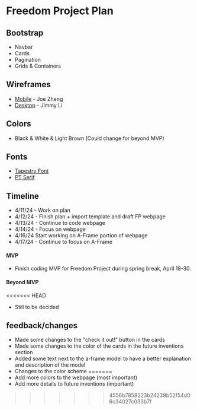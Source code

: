 # Freedom Project Plan

## Bootstrap
* Navbar
* Cards
* Pagination
* Grids & Containers
## Wireframes
* [Mobile](https://wireframe.cc/4TrfoG) - Joe Zheng
* [Desktop](https://wireframe.cc/fwQSVN) - Jimmy Li

## Colors
* Black & White & Light Brown (Could change for beyond MVP)
## Fonts
* [Tapestry Font](https://fonts.google.com/specimen/Tapestry)
* [PT Serif](https://fonts.google.com/specimen/PT+Serif)

## Timeline
* 4/11/24 - Work on plan
* 4/12/24 - Finish plan + import template and draft FP webpage
* 4/13/24 - Continue to code webpage
* 4/14/24 - Focus on webpage
* 4/16/24 Start working on A-Frame portion of webpage
* 4/17/24 - Continue to focus on A-Frame
#### MVP
* Finish coding MVP for Freedom Project during spring break, April 18-30.


#### Beyond MVP

<<<<<<< HEAD
* Still to be decided

## feedback/changes
* Made some changes to the "check it out!" button in the cards
* Made some changes to the color of the cards in the future inventions section
* Added some text next to the a-frame model to have a better explanation and description of the model
* Changes to the color scheme
=======
* Add more colors to the webpage (most important)
* Add more details to future inventions (important)

>>>>>>> 4556b7858223b24239b52f54d06c34027c033b7f
